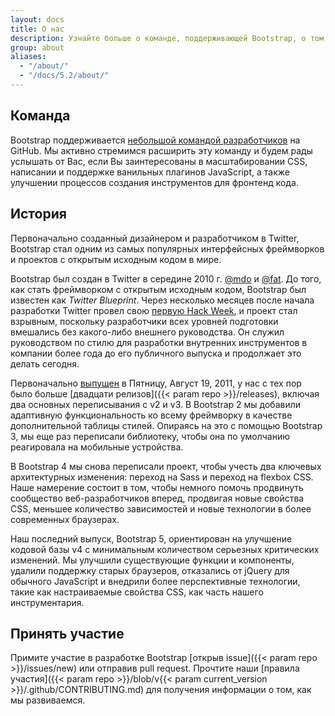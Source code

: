 ```yaml
---
layout: docs
title: О нас
description: Узнайте больше о команде, поддерживающей Bootstrap, о том, как и почему проект начался, и как принять участие.
group: about
aliases:
  - "/about/"
  - "/docs/5.2/about/"
---
```


## Команда

Bootstrap поддерживается [небольшой командой разработчиков](https://github.com/orgs/twbs/people) на GitHub. Мы активно стремимся расширить эту команду и будем рады услышать от Вас, если Вы заинтересованы в масштабировании CSS, написании и поддержке ванильных плагинов JavaScript, а также улучшении процессов создания инструментов для фронтенд кода.

## История

Первоначально созданный дизайнером и разработчиком в Twitter, Bootstrap стал одним из самых популярных интерфейсных фреймворков и проектов с открытым исходным кодом в мире.

Bootstrap был создан в Twitter в середине 2010 г. [@mdo](https://twitter.com/mdo) и [@fat](https://twitter.com/fat). До того, как стать фреймворком с открытым исходным кодом, Bootstrap был известен как _Twitter Blueprint_. Через несколько месяцев после начала разработки Twitter провел свою [первую Hack Week](https://blog.twitter.com/engineering/en_us/a/2010/hack-week.html), и проект стал взрывным, поскольку разработчики всех уровней подготовки вмешались без какого-либо внешнего руководства. Он служил руководством по стилю для разработки внутренних инструментов в компании более года до его публичного выпуска и продолжает это делать сегодня.

Первоначально [выпущен](https://blog.twitter.com/developer/en_us/a/2011/bootstrap-twitter.html) в <time datetime="2011-08-19 11:25">Пятницу, Август 19, 2011</time>, у нас с тех пор было больше [двадцати релизов]({{< param repo >}}/releases), включая два основных переписывания с v2 и v3. В Bootstrap 2 мы добавили адаптивную функциональность ко всему фреймворку в качестве дополнительной таблицы стилей. Опираясь на это с помощью Bootstrap 3, мы еще раз переписали библиотеку, чтобы она по умолчанию реагировала на мобильные устройства.

В Bootstrap 4 мы снова переписали проект, чтобы учесть два ключевых архитектурных изменения: переход на Sass и переход на flexbox CSS. Наше намерение состоит в том, чтобы немного помочь продвинуть сообщество веб-разработчиков вперед, продвигая новые свойства CSS, меньшее количество зависимостей и новые технологии в более современных браузерах.

Наш последний выпуск, Bootstrap 5, ориентирован на улучшение кодовой базы v4 с минимальным количеством серьезных критических изменений. Мы улучшили существующие функции и компоненты, удалили поддержку старых браузеров, отказались от jQuery для обычного JavaScript и внедрили более перспективные технологии, такие как настраиваемые свойства CSS, как часть нашего инструментария.

## Принять участие

Примите участие в разработке Bootstrap [открыв issue]({{< param repo >}}/issues/new) или отправив pull request. Прочтите наши [правила участия]({{< param repo >}}/blob/v{{< param current_version >}}/.github/CONTRIBUTING.md) для получения информации о том, как мы развиваемся.

